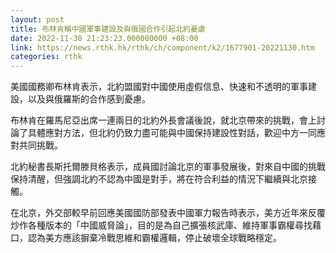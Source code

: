 ```yaml
---
layout: post
title: 布林肯稱中國軍事建設及與俄國合作引起北約憂慮
date: 2022-11-30 21:23:23.000000000 +08:00
link: https://news.rthk.hk/rthk/ch/component/k2/1677901-20221130.htm
categories: rthk
---
```


美國國務卿布林肯表示，北約盟國對中國使用虛假信息、快速和不透明的軍事建設，以及與俄羅斯的合作感到憂慮。

布林肯在羅馬尼亞出席一連兩日的北約外長會議後說，就北京帶來的挑戰，會上討論了具體應對方法，但北約仍致力盡可能與中國保持建設性對話，歡迎中方一同應對共同挑戰。

北約秘書長斯托爾滕貝格表示，成員國討論北京的軍事發展後，對來自中國的挑戰保持清醒，但強調北約不認為中國是對手，將在符合利益的情況下繼續與北京接觸。

在北京，外交部較早前回應美國國防部發表中國軍力報告時表示，美方近年來反覆炒作各種版本的「中國威脅論」，目的是為自己擴張核武庫、維持軍事霸權尋找藉口，認為美方應該摒棄冷戰思維和霸權邏輯，停止破壞全球戰略穩定。
